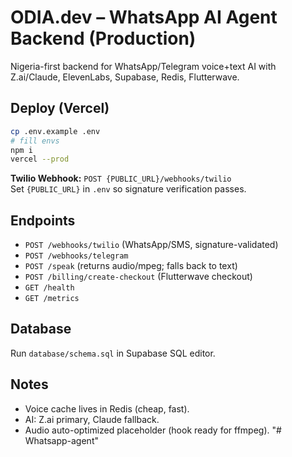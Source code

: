# ODIA.dev – WhatsApp AI Agent Backend (Production)

Nigeria-first backend for WhatsApp/Telegram voice+text AI with Z.ai/Claude, ElevenLabs, Supabase, Redis, Flutterwave.

## Deploy (Vercel)
```bash
cp .env.example .env
# fill envs
npm i
vercel --prod
```

**Twilio Webhook:** `POST {PUBLIC_URL}/webhooks/twilio`  
Set `{PUBLIC_URL}` in `.env` so signature verification passes.

## Endpoints
- `POST /webhooks/twilio` (WhatsApp/SMS, signature-validated)
- `POST /webhooks/telegram`
- `POST /speak` (returns audio/mpeg; falls back to text)
- `POST /billing/create-checkout` (Flutterwave checkout)
- `GET /health`
- `GET /metrics`

## Database
Run `database/schema.sql` in Supabase SQL editor.

## Notes
- Voice cache lives in Redis (cheap, fast).
- AI: Z.ai primary, Claude fallback.
- Audio auto-optimized placeholder (hook ready for ffmpeg).
"# Whatsapp-agent" 

